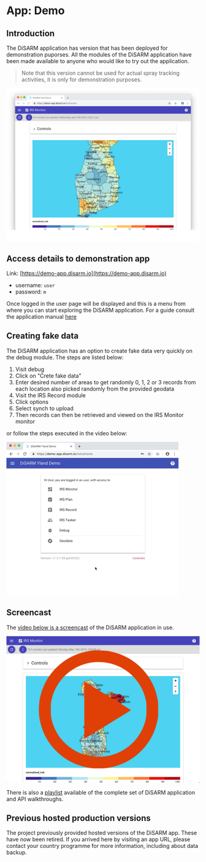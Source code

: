 # App: Demo

## Introduction

The DiSARM application has version that has been deployed for demonstration puporses. All the modules of the DiSARM application have been made available to anyone who would like to try out the application.

> Note that this version cannot be used for actual spray tracking activities, it is only for demonstration purposes.

![](../.gitbook/assets/home.png)

## Access details to demonstration app

Link: [https://demo-app.disarm.io](https://demo-app.disarm.io)

* username: `user`
* password: `m`

Once logged in the user page will be displayed and this is a menu from where you can start exploring the DiSARM application. For a guide consult the application manual [here](https://github.com/disarm-platform/docs/tree/9243c194dc2bba011d6f92dd9634f7ff8989d8fa/app-app-docs/README.md)

## Creating fake data

The DiSARM application has an option to create fake data very quickly on the debug module. The steps are listed below:

1. Visit debug
2. Click on "Crete fake data"
3. Enter desired number of areas to get randomly 0, 1, 2 or 3 records from each location also picked randomly from the provided geodata
4. Visit the IRS Record module
5. Click options
6. Select synch to upload
7. Then records can then be retrieved and viewed on the IRS Monitor monitor  

or follow the steps executed in the video below:

![](../.gitbook/assets/quickrecords.gif)

## Screencast

The [video below is a screencast](https://www.youtube.com/watch?v=aOSJMg_omIA&list=PLjdoHmpUzEOfHg_WCs9UBFJYdvs1DWKHQ&index=2&t=0s) of the DiSARM application in use.

[![](../.gitbook/assets/videoicon.jpg)](https://www.youtube.com/watch?v=aOSJMg_omIA&list=PLjdoHmpUzEOfHg_WCs9UBFJYdvs1DWKHQ&index=2&t=10s)

There is also a [playlist](https://www.youtube.com/playlist?list=PLjdoHmpUzEOfHg_WCs9UBFJYdvs1DWKHQ) available of the complete set of DiSARM application and API walkthroughs.

## Previous hosted production versions

The project previously provided hosted versions of the DiSARM app. These have now been retired. If you arrived here by visiting an app URL, please contact your country programme for more information, including about data backup.

